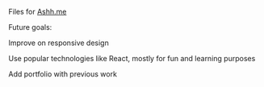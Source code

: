 Files for [Ashh.me](https://ashh.me/)

Future goals: 

Improve on responsive design

Use popular technologies like React, mostly for fun and learning purposes

Add portfolio with previous work
